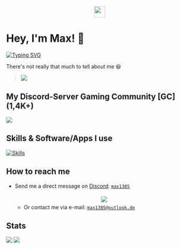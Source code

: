 <h1 align="center"><img src="https://cdn.discordapp.com/attachments/985551183479463998/1001856009670758470/coding2.gif" width="30px" height="30px">

# Hey, I'm Max! 👋

<a href="https://git.io/typing-svg"><img src="https://readme-typing-svg.herokuapp.com?font=JetBrains+Mono&pause=1000&color=026ADD&center=true&vCenter=true&width=500&lines=Discord+Bot+Developer;Discord+Server+Owner+(1%2C4K%2B);Designer;Discord+Server+Moderator;Hobby+Programmer;Always+learning+new+things" alt="Typing SVG" /></a>

There's not really that much to tell about me 😆

> ![](https://komarev.com/ghpvc/?username=Max1385&label=PROFILE+VIEWS&color=blue&style=plastic)

## My Discord-Server Gaming Community [GC] (1,4K+)
[![](https://img.shields.io/discord/831073014887088148?label=discord&style=for-the-badge&logo=discord&color=5865F2&logoColor=white)](https://discord.gg/gaming-community-831073014887088148)

## Skills & Software/Apps I use
[![Skills](https://skillicons.dev/icons?i=py,vscode,mongodb,nodejs,ps,discord,github,git,stackoverflow,twitter,instagram)](https://github.com/Max1385)

## How to reach me

  - Send me a direct message on [Discord](https://discord.com): [`max1385`](https://discord.com/users/770636457043034112)

    <center>
      <a href='https://discord.com/users/770636457043034112'>
        <img src="https://discord.c99.nl/widget/theme-1/770636457043034112.png" style='padding: 5px'>
      </a>
    </center>

    - Or contact me via e-mail: [`max1385@outlook.de`](mailto:max1385@outlook.de)

## Stats
![](http://github-profile-summary-cards.vercel.app/api/cards/profile-details?username=max1385&theme=transparent)
![](http://github-profile-summary-cards.vercel.app/api/cards/productive-time?username=max1385&theme=transparent&utcOffset=1)
